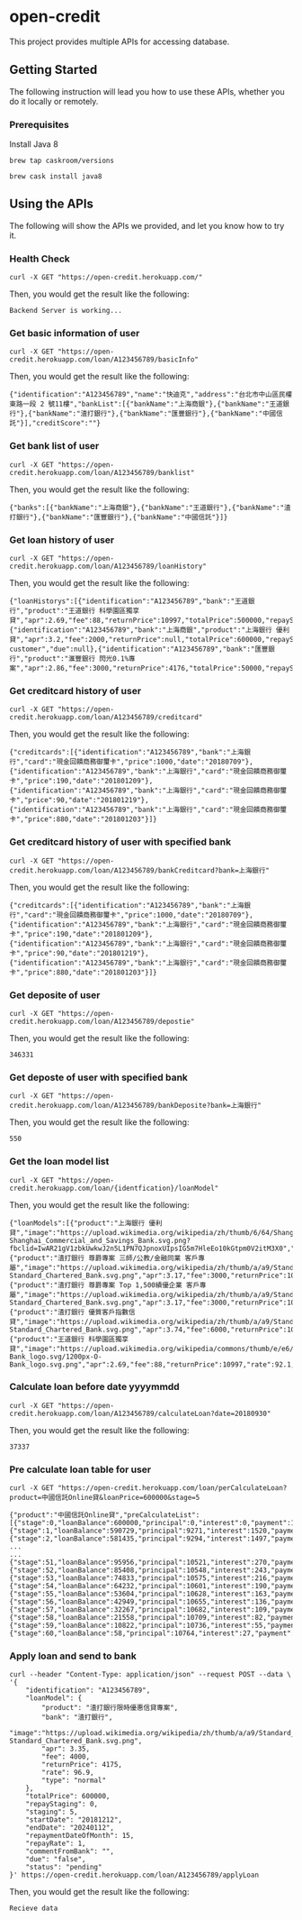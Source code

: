 # open-credit

This project provides multiple APIs for accessing database.

## Getting Started

The following instruction will lead you how to use these APIs, whether you do it locally or remotely.

### Prerequisites

Install Java 8

```
brew tap caskroom/versions
```

```
brew cask install java8
```

## Using the APIs

The following will show the APIs we provided, and let you know how to try it.

### Health Check

```
curl -X GET "https://open-credit.herokuapp.com/"
```

Then, you would get the result like the following:

```
Backend Server is working...
```

### Get basic information of user

```
curl -X GET "https://open-credit.herokuapp.com/loan/A123456789/basicInfo"
```

Then, you would get the result like the following:

```
{"identification":"A123456789","name":"快迪克","address":"台北市中山區民權東路一段 2 號11樓","bankList":[{"bankName":"上海商銀"},{"bankName":"王道銀行"},{"bankName":"渣打銀行"},{"bankName":"匯豐銀行"},{"bankName":"中國信託"}],"creditScore":""}
```

### Get bank list of user

```
curl -X GET "https://open-credit.herokuapp.com/loan/A123456789/banklist"
```

Then, you would get the result like the following:

```
{"banks":[{"bankName":"上海商銀"},{"bankName":"王道銀行"},{"bankName":"渣打銀行"},{"bankName":"匯豐銀行"},{"bankName":"中國信託"}]}
```

### Get loan history of user

```
curl -X GET "https://open-credit.herokuapp.com/loan/A123456789/loanHistory"
```

Then, you would get the result like the following:

```
{"loanHistorys":[{"identification":"A123456789","bank":"王道銀行","product":"王道銀行 科學園區獨享貸","apr":2.69,"fee":88,"returnPrice":10997,"totalPrice":500000,"repayStaging":10,"staging":24,"startDate":"20180215","endDate":"20190315","repaymentDateOfMonth":"15","repayRate":1.0,"commentFromBank":"","due":null},{"identification":"A123456789","bank":"上海商銀","product":"上海銀行 優利貸","apr":3.2,"fee":2000,"returnPrice":null,"totalPrice":600000,"repayStaging":69,"staging":72,"startDate":"20160111","endDate":"20190211","repaymentDateOfMonth":"11","repayRate":1.0,"commentFromBank":"Great customer","due":null},{"identification":"A123456789","bank":"匯豐銀行","product":"滙豐銀行 閃光0.1%專案","apr":2.86,"fee":3000,"returnPrice":4176,"totalPrice":50000,"repayStaging":1,"staging":6,"startDate":"201801119","endDate":"20190519","repaymentDateOfMonth":"19","repayRate":1.0,"commentFromBank":"","due":null}]}
```

### Get creditcard history of user

```
curl -X GET "https://open-credit.herokuapp.com/loan/A123456789/creditcard"
```

Then, you would get the result like the following:


```
{"creditcards":[{"identification":"A123456789","bank":"上海銀行","card":"現金回饋商務御璽卡","price":1000,"date":"20180709"},{"identification":"A123456789","bank":"上海銀行","card":"現金回饋商務御璽卡","price":190,"date":"201801209"},{"identification":"A123456789","bank":"上海銀行","card":"現金回饋商務御璽卡","price":90,"date":"201801219"},{"identification":"A123456789","bank":"上海銀行","card":"現金回饋商務御璽卡","price":880,"date":"201801203"}]}
```

### Get creditcard history of user with specified bank

```
curl -X GET "https://open-credit.herokuapp.com/loan/A123456789/bankCreditcard?bank=上海銀行"
```

Then, you would get the result like the following:


```
{"creditcards":[{"identification":"A123456789","bank":"上海銀行","card":"現金回饋商務御璽卡","price":1000,"date":"20180709"},{"identification":"A123456789","bank":"上海銀行","card":"現金回饋商務御璽卡","price":190,"date":"201801209"},{"identification":"A123456789","bank":"上海銀行","card":"現金回饋商務御璽卡","price":90,"date":"201801219"},{"identification":"A123456789","bank":"上海銀行","card":"現金回饋商務御璽卡","price":880,"date":"201801203"}]}
```

### Get deposite of user

```
curl -X GET "https://open-credit.herokuapp.com/loan/A123456789/depostie"
```

Then, you would get the result like the following:


```
346331
```

### Get deposte of user with specified bank

```
curl -X GET "https://open-credit.herokuapp.com/loan/A123456789/bankDeposite?bank=上海銀行"
```

Then, you would get the result like the following:


```
550
```


### Get the loan model list

```
curl -X GET "https://open-credit.herokuapp.com/loan/{identfication}/loanModel"
```

Then, you would get the result like the following:

```
{"loanModels":[{"product":"上海銀行 優利貸","image":"https://upload.wikimedia.org/wikipedia/zh/thumb/6/64/Shanghai_Commercial_and_Savings_Bank.svg/600px-Shanghai_Commercial_and_Savings_Bank.svg.png?fbclid=IwAR21gV1zbkUwkwJ2n5L1PN7QJpnoxUIpsIG5m7HleEo10kGtpm0V2itM3X0","apr":3.2,"fee":2000,"returnPrice":10926,"rate":97.8,"type":"vip"},{"product":"渣打銀行 尊爵專案 三師/公教/金融同業 客戶專屬","image":"https://upload.wikimedia.org/wikipedia/zh/thumb/a/a9/Standard_Chartered_Bank.svg/1200px-Standard_Chartered_Bank.svg.png","apr":3.17,"fee":3000,"returnPrice":10605,"rate":93.7,"type":"vip"},{"product":"渣打銀行 尊爵專案 Top 1,500績優企業 客戶專屬","image":"https://upload.wikimedia.org/wikipedia/zh/thumb/a/a9/Standard_Chartered_Bank.svg/1200px-Standard_Chartered_Bank.svg.png","apr":3.17,"fee":3000,"returnPrice":10605,"rate":93.4,"type":"vip"},{"product":"渣打銀行 優質客戶指數信貸","image":"https://upload.wikimedia.org/wikipedia/zh/thumb/a/a9/Standard_Chartered_Bank.svg/1200px-Standard_Chartered_Bank.svg.png","apr":3.74,"fee":6000,"returnPrice":10778,"rate":96.8,"type":"vip"},{"product":"王道銀行 科學園區獨享貸","image":"https://upload.wikimedia.org/wikipedia/commons/thumb/e/e6/O-Bank_logo.svg/1200px-O-Bank_logo.svg.png","apr":2.69,"fee":88,"returnPrice":10997,"rate":92.1,"type":"vip"}]}
```

### Calculate loan before date yyyymmdd

```
curl -X GET "https://open-credit.herokuapp.com/loan/A123456789/calculateLoan?date=20180930"
```

Then, you would get the result like the following:

```
37337
```

### Pre calculate loan table for user

```
curl -X GET "https://open-credit.herokuapp.com/loan/perCalculateLoan?product=中國信託Online貸&loanPrice=600000&stage=5
```
```
{"product":"中國信託Online貸","preCalculateList":[{"stage":0,"loanBalance":600000,"principal":0,"interest":0,"payment":10791},{"stage":1,"loanBalance":590729,"principal":9271,"interest":1520,"payment":10791},{"stage":2,"loanBalance":581435,"principal":9294,"interest":1497,"payment":10791}
...
...
{"stage":51,"loanBalance":95956,"principal":10521,"interest":270,"payment":10791},{"stage":52,"loanBalance":85408,"principal":10548,"interest":243,"payment":10791},{"stage":53,"loanBalance":74833,"principal":10575,"interest":216,"payment":10791},{"stage":54,"loanBalance":64232,"principal":10601,"interest":190,"payment":10791},{"stage":55,"loanBalance":53604,"principal":10628,"interest":163,"payment":10791},{"stage":56,"loanBalance":42949,"principal":10655,"interest":136,"payment":10791},{"stage":57,"loanBalance":32267,"principal":10682,"interest":109,"payment":10791},{"stage":58,"loanBalance":21558,"principal":10709,"interest":82,"payment":10791},{"stage":59,"loanBalance":10822,"principal":10736,"interest":55,"payment":10791},{"stage":60,"loanBalance":58,"principal":10764,"interest":27,"payment":10791}]}
```

### Apply loan and send to bank

```
curl --header "Content-Type: application/json" --request POST --data \
'{
    "identification": "A123456789",
    "loanModel": {
        "product": "渣打銀行限時優惠信貸專案",
        "bank": "渣打銀行",
        "image":"https://upload.wikimedia.org/wikipedia/zh/thumb/a/a9/Standard_Chartered_Bank.svg/1200px-Standard_Chartered_Bank.svg.png",
        "apr": 3.35,
        "fee": 4000,
        "returnPrice": 4175,
        "rate": 96.9,
        "type": "normal"
    },
    "totalPrice": 600000,
    "repayStaging": 0,
    "staging": 5,
    "startDate": "20181212",
    "endDate": "20240112",    
    "repaymentDateOfMonth": 15,
    "repayRate": 1,
    "commentFromBank": "",
    "due": "false",
    "status": "pending"
}' https://open-credit.herokuapp.com/loan/A123456789/applyLoan
```

Then, you would get the result like the following:

```
Recieve data
```
